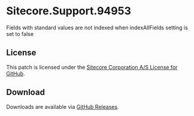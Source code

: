 # Sitecore.Support.94953
Fields with standard values are not indexed when indexAllFields setting is set to false

## License  
This patch is licensed under the [Sitecore Corporation A/S License for GitHub](https://github.com/sitecoresupport/Sitecore.Support.94953/blob/master/LICENSE).  

## Download  
Downloads are available via [GitHub Releases](https://github.com/sitecoresupport/Sitecore.Support.94953/releases).  
